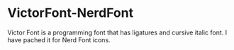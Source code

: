 # VictorFont-NerdFont
Victor Font is a programming font that has ligatures and cursive italic font. I have pached it for Nerd Font icons.

